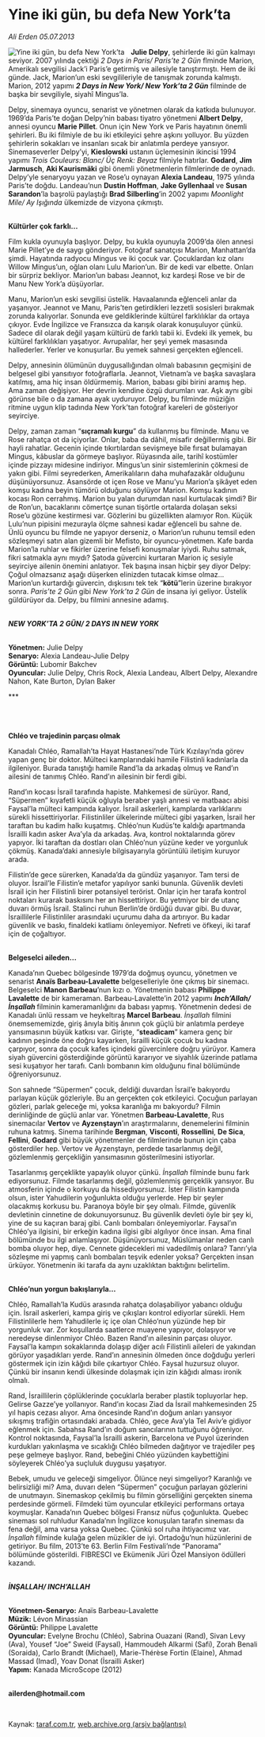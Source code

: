 # Yine iki gün, bu defa New York’ta

*Ali Erden 05.07.2013*

<div class="yazi"><img align="left" alt="Yine iki gün, bu defa New York’ta" border="0" src="http://www.taraf.com.tr/fotoraflar/makaleler/yine-iki-gun-bu-defa-new-york-ta_3698_orijinal.jpg" style="border-right-width:10px; border-color:#FFFFFF"/><p><b>Julie Delpy</b>, şehirlerde iki gün kalmayı seviyor. 2007 yılında çektiği <i>2 Days in Paris/ Paris’te 2 Gün</i> flminde Marion, Amerikalı sevgilisi Jack’i Paris’e getirmiş ve ailesiyle tanıştırmıştı. Hem de iki günde. Jack, Marion’un eski sevgilileriyle de tanışmak zorunda kalmıştı. Marion, 2012 yapımı <b><i>2 Days in New York/ New York’ta 2 Gün</i></b> filminde de başka bir sevgiliyle, siyahî Mingus’la. </p>
<p>Delpy, sinemaya oyuncu, senarist ve yönetmen olarak da katkıda bulunuyor. 1969’da Paris’te doğan Delpy’nin babası tiyatro yönetmeni <b>Albert Delpy</b>, annesi oyuncu <b>Marie Pillet</b>. Onun için New York ve Paris hayatının önemli şehirleri. Bu iki filmiyle de bu iki etkileyici şehre aşkını yolluyor. Bu yüzden şehirlerin sokakları ve insanları sıcak bir anlatımla perdeye yansıyor. Sinemaseverler Delpy’yi, <b>Kieslowski</b> ustanın üçlemesinin ikincisi 1994 yapımı <i>Trois Couleurs: Blanc/ Üç Renk: Beyaz</i> filmiyle hatırlar. <b>Godard</b>, <b>Jim Jarmusch</b>, <b>Aki Kaurismäki</b> gibi önemli yönetmenlerin filmlerinde de oynadı. Delpy’yle senaryoyu yazan ve Rose’u oynayan <b>Alexia Landeau</b>, 1975 yılında Paris’te doğdu. Landeau’nun <b>Dustin Hoffman</b>, <b>Jake Gyllenhaal</b> ve <b>Susan Sarandon</b>’la başrolü paylaştığı <b>Brad Silberling</b>’in 2002 yapımı <i>Moonlight Mile/ Ay Işığında</i> ülkemizde de vizyona çıkmıştı. </p>
<p><b><br/>Kültürler çok farklı... </b></p>
<p>Film kukla oyunuyla başlıyor. Delpy, bu kukla oyunuyla 2009’da ölen annesi Marie Pillet’ye de saygı gönderiyor. Fotoğraf sanatçısı Marion, Manhattan’da şimdi. Hayatında radyocu Mingus ve iki çocuk var. Çocuklardan kız olanı Willow Mingus’un, oğlan olanı Lulu Marion’un. Bir de kedi var elbette. Onları bir sürpriz bekliyor. Marion’un babası Jeannot, kız kardeşi Rose ve bir de Manu New York’a düşüyorlar.</p>
<p>Manu, Marion’un eski sevgilisi üstelik. Havaalanında eğlenceli anlar da yaşanıyor. Jeannot ve Manu, Paris’ten getirdikleri lezzetli sosisleri bırakmak zorunda kalıyorlar. Sonunda eve geldiklerinde kültürel farklılıklar da ortaya çıkıyor. Evde İngilizce ve Fransızca da karışık olarak konuşuluyor çünkü. Sadece dil olarak değil yaşam kültürü de farklı tabii ki. Evdeki ilk yemek, bu kültürel farklılıkları yaşatıyor. Avrupalılar, her şeyi yemek masasında hallederler. Yerler ve konuşurlar. Bu yemek sahnesi gerçekten eğlenceli. </p>
<p>Delpy, annesinin ölümünün duygusallığından olmalı babasının geçmişini de belgesel gibi yansıtıyor fotoğraflarla. Jeannot, Vietnam’a ve başka savaşlara katılmış, ama hiç insan öldürmemiş. Marion, babası gibi birini aramış hep. Ama zaman değişiyor. Her devrin kendine özgü durumları var. Aşk aynı gibi görünse bile o da zamana ayak uyduruyor. Delpy, bu filminde müziğin ritmine uygun klip tadında New York’tan fotoğraf kareleri de gösteriyor seyirciye. </p>
<p>Delpy, zaman zaman “<b>sıçramalı kurgu</b>” da kullanmış bu filminde. Manu ve Rose rahatça ot da içiyorlar. Onlar, baba da dâhil, misafir değillermiş gibi. Bir hayli rahatlar. Gecenin içinde tıkırtılardan sevişmeye bile fırsat bulamayan Mingus, kâbuslar da görmeye başlıyor. Rüyasında aile, tarihî kostümler içinde pizzayı midesine indiriyor. Mingus’un sinir sistemlerinin çökmesi de yakın gibi. Filmi seyrederken, Amerikalıların daha muhafazakâr olduğunu düşünüyorsunuz. Asansörde ot içen Rose ve Manu’yu Marion’a şikâyet eden komşu kadına beyin tümörü olduğunu söylüyor Marion. Komşu kadının kocası Ron cerrahmış. Marion bu yalan durumdan nasıl kurtulacak şimdi? Bir de Ron’un, bacaklarını cömertçe sunan tişörtle ortalarda dolaşan seksi Rose’u gözüne kestirmesi var. Gözlerini bu güzellikten alamıyor Ron. Küçük Lulu’nun pipisini mezurayla ölçme sahnesi kadar eğlenceli bu sahne de. Ünlü oyuncu bu filmde ne yapıyor derseniz, o Marion’un ruhunu temsil eden sözleşmeyi satın alan gizemli bir Mefisto, bir oyuncu-yönetmen. Kafe barda Marion’la ruhlar ve fikirler üzerine felsefi konuşmalar iyiydi. Ruhu satmak, fikri satmakla aynı mıydı? Şatoda güvercini kurtaran Marion iç sesiyle seyirciye ailenin önemini anlatıyor. Tek başına insan hiçbir şey diyor Delpy: Çoğul olmazsanız aşağı düşerken elinizden tutacak kimse olmaz... Marion’un kurtardığı güvercin, dışkısını tek tek “<b>kötü</b>”lerin üzerine bırakıyor sonra. <i>Paris’te 2 Gün</i> gibi <i>New York’ta 2 Gün</i> de insana iyi geliyor. Üstelik güldürüyor da. Delpy, bu filmini annesine adamış.</p>
<p><b><i><br/>NEW YORK’TA 2 GÜN/ 2 DAYS IN NEW YORK</i></b></p>
<p><b><br/>Yönetmen:</b> Julie Delpy<b><br/>Senaryo:</b> Alexia Landeau-Julie Delpy<b><br/>Görüntü:</b> Lubomir Bakchev<b><br/>Oyuncular:</b> Julie Delpy, Chris Rock, Alexia Landeau, Albert Delpy, Alexandre Nahon, Kate Burton, Dylan Baker</p>
<p>***</p>
<p><b> </b></p>
<p><b><br/>Chléo ve trajedinin parçası olmak</b> </p>
<p>Kanadalı Chléo, Ramallah’ta Hayat Hastanesi’nde Türk Kızılayı’nda görev yapan genç bir doktor. Mülteci kamplarındaki hamile Filistinli kadınlarla da ilgileniyor. Burada tanıştığı hamile Rand’la da arkadaş olmuş ve Rand’ın ailesini de tanımış Chléo. Rand’ın ailesinin bir ferdi gibi. </p>
<p>Rand’ın kocası İsrail tarafında hapiste. Mahkemesi de sürüyor. Rand, “Süpermen” kıyafetli küçük oğluyla beraber yaşlı annesi ve matbaacı abisi Faysal’la mülteci kampında kalıyor. İsrail askerleri, kamplarda varlıklarını sürekli hissettiriyorlar. Filistinliler ülkelerinde mülteci gibi yaşarken, İsrail her taraftan bu kadim halkı kuşatmış. Chléo’nun Kudüs’te kaldığı apartmanda İsrailli kadın asker Ava’yla da arkadaş. Ava, kontrol noktalarında görev yapıyor. İki taraftan da dostları olan Chléo’nun yüzüne keder ve yorgunluk çökmüş. Kanada’daki annesiyle bilgisayarıyla görüntülü iletişim kuruyor arada. </p>
<p>Filistin’de gece sürerken, Kanada’da da gündüz yaşanıyor. Tam tersi de oluyor. İsrail’le Filistin’e metafor yapılıyor sanki bununla. Güvenlik devleti İsrail için her Filistinli birer potansiyel terörist. Onlar için her tarafa kontrol noktaları kurarak baskısını her an hissettiriyor. Bu yetmiyor bir de utanç duvarı örmüş İsrail. Stalinci ruhun Berlin’de ördüğü duvar gibi. Bu duvar, İsraillilerle Filistinliler arasındaki uçurumu daha da artırıyor. Bu kadar güvenlik ve baskı, finaldeki katliamı önleyemiyor. Nefreti ve öfkeyi, iki taraf için de çoğaltıyor.</p>
<p><b><br/>Belgeselci aileden...</b></p>
<p>Kanada’nın Quebec bölgesinde 1979’da doğmuş oyuncu, yönetmen ve senarist <b>Anaïs Barbeau-Lavalette</b> belgeselleriyle öne çıkmış bir sinemacı. Belgeselci <b>Manon Barbeau</b>’nun kızı o. Yönetmenin babası <b>Philippe Lavalette</b> de bir kameraman. Barbeau-Lavalette’in 2012 yapımı <b><i>Inch’Allah/ İnşallah </i></b>filminin kameramanlığını da babası yapmış. Yönetmenin dedesi de Kanadalı ünlü ressam ve heykeltıraş <b>Marcel Barbeau</b>. <i>İnşallah</i> filmini önemsememizde, giriş ânıyla bitiş ânının çok güçlü bir anlatımla perdeye yansımasının büyük katkısı var. Girişte, “<b>steadicam</b>” kamera genç bir kadının peşinde öne doğru kayarken, İsrailli küçük çocuk bu kadına çarpıyor, sonra da çocuk kafes içindeki güvercinlere doğru yürüyor. Kamera siyah güvercini gösterdiğinde görüntü kararıyor ve siyahlık üzerinde patlama sesi kuşatıyor her tarafı. Canlı bombanın kim olduğunu final bölümünde öğreniyorsunuz. </p>
<p>Son sahnede “Süpermen” çocuk, deldiği duvardan İsrail’e bakıyordu parlayan küçük gözleriyle. Bu an gerçekten çok etkileyici. Çocuğun parlayan gözleri, parlak geleceğe mi, yoksa karanlığa mı bakıyordu? Filmin derinliğinde de güçlü anlar var. Yönetmen <b>Barbeau-Lavalette</b>, Rus sinemacılar <b>Vertov</b> ve <b>Ayzenştayn</b>’ın araştırmalarını, denemelerini filminin ruhuna katmış. Sinema tarihinde <b>Bergman</b>, <b>Visconti</b>, <b>Rossellini</b>, <b>De Sica</b>, <b>Fellini</b>, <b>Godard</b> gibi büyük yönetmenler de filmlerinde bunun için çaba gösterdiler hep. Vertov ve Ayzenştayn, perdede tasarlanmış değil, gözlemlenmiş gerçekliğin yansımasının gösterilmesini istiyorlar. </p>
<p>Tasarlanmış gerçeklikte yapaylık oluyor çünkü. <i>İnşallah</i> filminde bunu fark ediyorsunuz. Filmde tasarlanmış değil, gözlemlenmiş gerçeklik yansıyor. Bu atmosferin içinde o korkuyu da hissediyorsunuz. İster Filistin kampında olsun, ister Yahudilerin yoğunlukta olduğu yerlerde. Hep bir şeyler olacakmış korkusu bu. Paranoya böyle bir şey olmalı. Filmde, güvenlik devletinin cinnetine de dokunuyorsunuz. Bu güvenlik devleti öyle bir şey ki, yine de su kaçıran baraj gibi. Canlı bombaları önleyemiyorlar. Faysal’ın Chléo’ya ilgisini, bir erkeğin kadına ilgisi gibi algılıyor önce insan. Ama final bölümünde bu ilgi anlamlaşıyor. Düşünüyorsunuz, Müslümanlar neden canlı bomba oluyor hep, diye. Cennete gidecekleri mi vadedilmiş onlara? Tanrı’yla sözleşme mi yapmış canlı bombaları teşvik edenler yoksa? Gerçekten insan ürküyor. Yönetmenin iki tarafa da aynı uzaklıktan baktığını belirtelim.</p>
<p><b><br/>Chléo’nun yorgun bakışlarıyla...</b></p>
<p>Chléo, Ramallah’la Kudüs arasında rahatça dolaşabiliyor yabancı olduğu için. İsrail askerleri, kampa giriş ve çıkışları kontrol ediyorlar sürekli. Hem Filistinlilerle hem Yahudilerle iç içe olan Chléo’nun yüzünde hep bir yorgunluk var. Zor koşullarda saatlerce muayene yapıyor, dolaşıyor ve neredeyse dinlenmiyor Chléo. Bazen Rand’ın ailesinin parçası oluyor. Faysal’la kampın sokaklarında dolaşıp diğer acılı Filistinli aileleri de yakından görüyor yaşadıkları yerde. Rand’ın annesinin ölmeden önce doğduğu yerleri göstermek için izin kâğıdı bile çıkartıyor Chléo. Faysal huzursuz oluyor. Çünkü bir insanın kendi ülkesinde dolaşmak için izin kâğıdı alması ironik olmalı. </p>
<p>Rand, İsraillilerin çöplüklerinde çocuklarla beraber plastik topluyorlar hep. Gelirse Gazze’ye yollanıyor. Rand’ın kocası Ziad da İsrail mahkemesinden 25 yıl hapis cezası alıyor. Ama öncesinde Rand’ın doğum anları yansıyor sıkışmış trafiğin ortasındaki arabada. Chléo, gece Ava’yla Tel Aviv’e gidiyor eğlenmek için. Sabahsa Rand’ın doğum sancılarının tuttuğunu öğreniyor. Kontrol noktasında, Faysal’la İsrailli askerin, Barcelona ve Puyol üzerinden kurdukları yakınlaşma ve sıcaklığı Chléo bilmeden dağıtıyor ve trajediler peş peşe gelmeye başlıyor. Rand, bebeğini Chléo yüzünden kaybettiğini söyleyerek Chléo’ya suçluluk duygusu yaşatıyor. </p>
<p>Bebek, umudu ve geleceği simgeliyor. Ölünce neyi simgeliyor? Karanlığı ve belirsizliği mi? Ama, duvarı delen “Süpermen” çocuğun parlayan gözlerini de unutmayın. Sinemaskop çekilmiş bu filmin görselliğini gerçekten sinema perdesinde görmeli. Filmdeki tüm oyuncular etkileyici performans ortaya koymuşlar. Kanada’nın Quebec bölgesi Fransız nüfus çoğunlukta. Quebec sineması sol ruhludur Kanada’nın İngilizce konuşulan tarafın sineması da fena değil, ama varsa yoksa Quebec. Çünkü sol ruha ihtiyacımız var. <i>İnşallah</i> filminde kulağa gelen müzikler de iyi. Ortadoğu’nun hüzünlerini de getiriyor. Bu film, 2013’te 63. Berlin Film Festivali’nde “Panorama” bölümünde gösterildi. FIBRESCI ve Ekümenik Jüri Özel Mansiyon ödülleri kazandı.</p>
<p><b><i><br/>İNŞALLAH/ INCH’ALLAH</i></b></p>
<p><b><br/>Yönetmen-Senaryo:</b> Anaïs Barbeau-Lavalette<b><br/>Müzik:</b> Lévon Minassian<b><br/>Görüntü:</b> Philippe Lavalette<b><br/>Oyuncular:</b> Evelyne Brochu (Chléo), Sabrina Ouazani (Rand), Sivan Levy (Ava), Yousef “Joe” Sweid (Faysal), Hammoudeh Alkarmi (Safi), Zorah Benali (Soraida), Carlo Brandt (Michael), Marie-Thérèse Fortin (Elaine), Ahmad Massad (Imad), Yoav Donat (İsrailli Asker)<b><br/>Yapım:</b> Kanada MicroScope (2012)</p><b>
<p><br/>ailerden@hotmail.com</p>
<p></p></b> 
</div>

Kaynak: [taraf.com.tr](http://www.taraf.com.tr:80/ali-erden/makale-yine-iki-gun-bu-defa-new-york-ta.htm), [web.archive.org (arşiv bağlantısı)](http://web.archive.org/web/20131007072654/http://www.taraf.com.tr:80/ali-erden/makale-yine-iki-gun-bu-defa-new-york-ta.htm)
